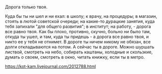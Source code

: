Дорога только твоя.

Куда бы ты ни шел и ни ехал: в школу; к врачу, на процедуры; в магазин, стоять в лютой советской очереди; на какие-то дурацкие занятия, куда тебя запихали "для общего развития"; в институт; на работу, - дорога все равно твоя. Как бы плохо, противно, скучно, больно ни было там, откуда ты ушел, и там, куда ты придешь - а дорога все равно твоя, и никто ее у тебя не отнимет. В дороге ты ничем никому не обязан, все долги откладываются на потом. А сейчас ты в дороге. Можно шуршать листвой, смотреть на небо, собирать каштаны, холодные и скользкие, думать о своем, смотреть в окно, читать книжку, если ты в метро.

https://kot-kam.livejournal.com/2012788.html
